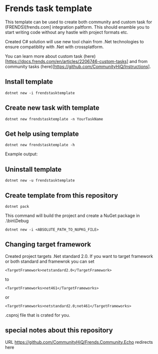 # Frends task template

This template can be used to create both community and custom task for (FRENDS)[frends.com] integration paltform. This should enamble you to start writing code without any hastle with project formats etc.

Created C# solution will use new tool chain from .Net technologies to ensure compatiblity with .Net with crossplatform. 

You can learn more about custom task (here)[https://docs.frends.com/en/articles/2206746-custom-tasks] and from community tasks (here)[https://github.com/CommunityHiQ/Instructions].


## Install template

`dotnet new -i frendstasktemplate`

## Create new task with template

`dotnet new frendstasktemplate -n YourTaskName`

## Get help using template

`dotnet new frendstasktemplate -h`

Example output:

## Uninstall template

`dotnet new -u frendstasktemplate`

## Create template from this repository

`dotnet pack`

This command will build the project and create a NuGet package in .\bin\Debug 

`dotnet new -i <ABSOLUTE_PATH_TO_NUPKG_FILE>`

## Changing target framework

Created project targets .Net standard 2.0. If you  want to target framework or both standard and framewrok you can set 

`<TargetFramework>netstandard2.0</TargetFramework>`

to

`<TargetFrameworks>net461</TargetFrameworks>`

or 

`<TargetFrameworks>netstandard2.0;net461</TargetFrameworks>`

.csproj file that is crated for you.

## special notes about this repository

URL https://github.com/CommunityHiQ/Frends.Community.Echo redirects here 

